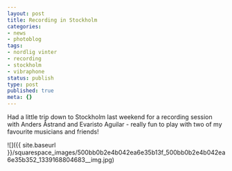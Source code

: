 ```yaml
---
layout: post
title: Recording in Stockholm
categories:
- news
- photoblog
tags:
- nordlig vinter
- recording
- stockholm
- vibraphone
status: publish
type: post
published: true
meta: {}
---
```


Had a little trip down to Stockholm last weekend for a recording session with Anders Åstrand and Evaristo Aguilar - really fun to play with two of my favourite musicians and friends!
      
![]({{ site.baseurl }}/squarespace_images/500bb0b2e4b042ea6e35b13f_500bb0b2e4b042ea6e35b352_1339168804683__img.jpg)
